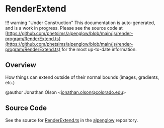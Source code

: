 # RenderExtend

!!! warning "Under Construction"
    This documentation is auto-generated, and is a work in progress. Please see the source code at
    [https://github.com/phetsims/alpenglow/blob/main/js/render-program/RenderExtend.ts](https://github.com/phetsims/alpenglow/blob/main/js/render-program/RenderExtend.ts) for the most up-to-date information.

## Overview

How things can extend outside of their normal bounds (images, gradients, etc.)

@author Jonathan Olson &lt;jonathan.olson@colorado.edu&gt;



## Source Code

See the source for [RenderExtend.ts](https://github.com/phetsims/alpenglow/blob/main/js/render-program/RenderExtend.ts) in the [alpenglow](https://github.com/phetsims/alpenglow) repository.
